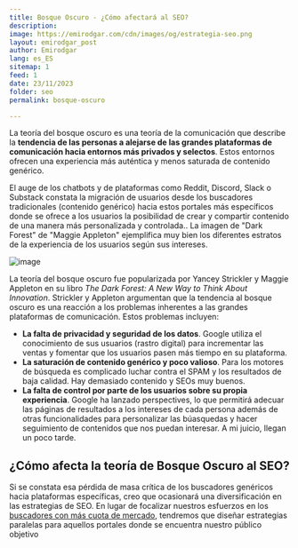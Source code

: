 ```yaml
---
title: Bosque Oscuro - ¿Cómo afectará al SEO?
description: 
image: https://emirodgar.com/cdn/images/og/estrategia-seo.png
layout: emirodgar_post
author: Emirodgar
lang: es_ES
sitemap: 1
feed: 1
date: 23/11/2023
folder: seo
permalink: bosque-oscuro

--- 
```


La teoría del bosque oscuro es una teoría de la comunicación que describe la **tendencia de las personas a alejarse de las grandes plataformas de comunicación hacia entornos más privados y selectos**. 
Estos entornos ofrecen una experiencia más auténtica y menos saturada de contenido genérico.

El auge de los chatbots y de plataformas como Reddit, Discord, Slack o Substack constata la migración de usuarios desde los buscadores tradicionales (contenido genérico) hacia estos portales más específicos donde se ofrece a los usuarios la posibilidad de crear y compartir contenido de una manera más personalizada y controlada..
La imagen de "Dark Forest" de "Maggie Appleton" ejemplifica muy bien los diferentes estratos de la experiencia de los usuarios según sus intereses.

![image](https://github.com/Emirodgar/w-emirodgar-com/assets/4302127/1b8b656f-dc4d-4d37-b96c-1eb2ecc86124)

La teoría del bosque oscuro fue popularizada por Yancey Strickler y Maggie Appleton en su libro *The Dark Forest: A New Way to Think About Innovation*. Strickler y Appleton argumentan que la tendencia al bosque oscuro es una reacción a los problemas inherentes a las grandes plataformas de comunicación. 
Estos problemas incluyen:

- **La falta de privacidad y seguridad de los datos**. Google utiliza el conocimiento de sus usuarios (rastro digital) para incrementar las ventas y fomentar que los usuarios pasen más tiempo en su plataforma.
- **La saturación de contenido genérico y poco valioso**. Para los motores de búsqueda es complicado luchar contra el SPAM y los resultados de baja calidad. Hay demasiado contenido y SEOs muy buenos.
- **La falta de control por parte de los usuarios sobre su propia experiencia**. Google ha lanzado perspectives, lo que permitirá adecuar las páginas de resultados a los intereses de cada persona además de otras funcionalidades para personalizar las búasquedas y hacer seguimiento de contenidos que nos puedan interesar. A mi juicio, llegan un poco tarde.

## ¿Cómo afecta la teoría de Bosque Oscuro al SEO?

Si se constata esa pérdida de masa crítica de los buscadores genéricos hacia plataformas específicas, creo que ocasionará una diversificación en las estrategias de SEO. En lugar de focalizar nuestros esfuerzos en los [buscadores con más cuota de mercado](https://emirodgar.com/google-vs-buscadores), tendremos que diseñar estrategias paralelas para aquellos portales donde se encuentra nuestro público objetivo
